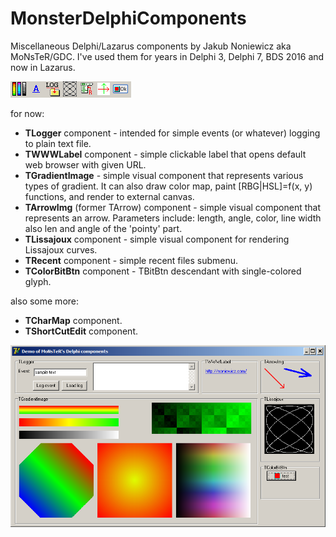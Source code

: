 # MonsterDelphiComponents
Miscellaneous Delphi/Lazarus components by Jakub Noniewicz aka MoNsTeR/GDC.
I've used them for years in Delphi 3, Delphi 7, BDS 2016 and now in Lazarus.


![ide](/ide.png?raw=true "IDE")

for now:
- **TLogger** component - intended for simple events (or whatever) logging to plain text file.
- **TWWWLabel** component - simple clickable label that opens default web browser with given URL.
- **TGradientImage** - simple visual component that represents various types of gradient.
  It can also draw color map, paint [RBG|HSL]=f(x, y) functions,
  and render to external canvas.
- **TArrowImg** (former TArrow) component - simple visual component that represents an arrow.
  Parameters include: length, angle, color, line width also len and angle of the 'pointy' part.
- **TLissajoux** component - simple visual component for rendering Lissajoux curves.
- **TRecent** component - simple recent files submenu.
- **TColorBitBtn** component - TBitBtn descendant with single-colored glyph.

also some more:
- **TCharMap** component.
- **TShortCutEdit** component.

![demo screenshot](/demo.png?raw=true "demo screenshot")

